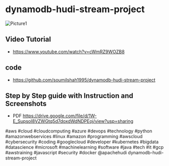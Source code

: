 # dynamodb-hudi-stream-project
![Picture1](https://user-images.githubusercontent.com/39345855/208182950-34a28fda-b59b-4df1-9d0b-b9883d7ce2b1.jpg)

## Video Tutorial 

* https://www.youtube.com/watch?v=cWmRZ9WOZB8

## code 
* https://github.com/soumilshah1995/dynamodb-hudi-stream-project


## Step by Step guide with Instruction and Screenshots 
* PDF https://drive.google.com/file/d/1W-E_SupsoI8VZWGtq5d7doxdWdNDPEoj/view?usp=sharing
 


#aws #cloud #cloudcomputing #azure #devops #technology #python #amazonwebservices #linux #amazon #programming #awscloud #cybersecurity #coding #googlecloud #developer #kubernetes #bigdata #datascience #microsoft #machinelearning #software #java #tech #it #gcp #awstraining #javascript #security #docker  @apachehudi ​
dynamodb-hudi-stream-project
